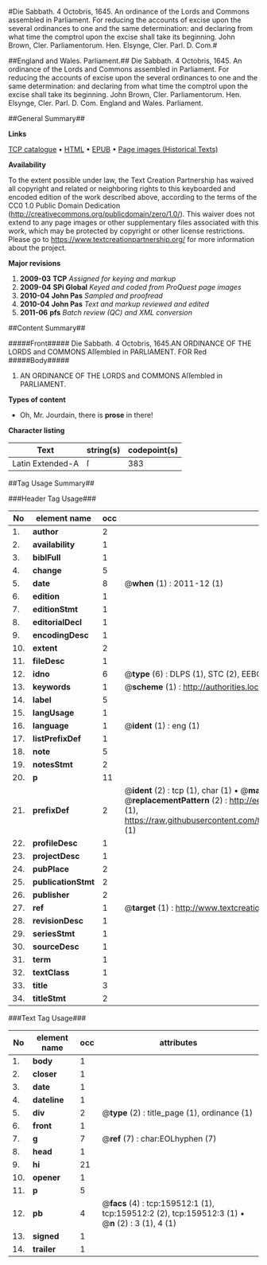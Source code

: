 #Die Sabbath. 4 Octobris, 1645. An ordinance of the Lords and Commons assembled in Parliament. For reducing the accounts of excise upon the several ordinances to one and the same determination: and declaring from what time the comptrol upon the excise shall take its beginning. John Brown, Cler. Parliamentorum. Hen. Elsynge, Cler. Parl. D. Com.#

##England and Wales. Parliament.##
Die Sabbath. 4 Octobris, 1645. An ordinance of the Lords and Commons assembled in Parliament. For reducing the accounts of excise upon the several ordinances to one and the same determination: and declaring from what time the comptrol upon the excise shall take its beginning. John Brown, Cler. Parliamentorum. Hen. Elsynge, Cler. Parl. D. Com.
England and Wales. Parliament.

##General Summary##

**Links**

[TCP catalogue](http://www.ota.ox.ac.uk/tcp/)  • 
[HTML](http://tei.it.ox.ac.uk/tcp/Texts-HTML/free/A83/A83124.html)  • 
[EPUB](http://tei.it.ox.ac.uk/tcp/Texts-EPUB/free/A83/A83124.epub) • 
[Page images (Historical Texts)](https://historicaltexts.jisc.ac.uk/eebo-99861138e)

**Availability**

To the extent possible under law, the Text Creation Partnership has waived all copyright and related or neighboring rights to this keyboarded and encoded edition of the work described above, according to the terms of the CC0 1.0 Public Domain Dedication (http://creativecommons.org/publicdomain/zero/1.0/). This waiver does not extend to any page images or other supplementary files associated with this work, which may be protected by copyright or other license restrictions. Please go to https://www.textcreationpartnership.org/ for more information about the project.

**Major revisions**

1. __2009-03__ __TCP__ *Assigned for keying and markup*
1. __2009-04__ __SPi Global__ *Keyed and coded from ProQuest page images*
1. __2010-04__ __John Pas__ *Sampled and proofread*
1. __2010-04__ __John Pas__ *Text and markup reviewed and edited*
1. __2011-06__ __pfs__ *Batch review (QC) and XML conversion*

##Content Summary##

#####Front#####
Die Sabbath. 4 Octobris, 1645.AN ORDINANCE OF THE LORDS and COMMONS Aſſembled in PARLIAMENT. FOR Red
#####Body#####

1. AN ORDINANCE OF THE LORDS and COMMONS Aſſembled in PARLIAMENT.

**Types of content**

  * Oh, Mr. Jourdain, there is **prose** in there!

**Character listing**


|Text|string(s)|codepoint(s)|
|---|---|---|
|Latin Extended-A|ſ|383|

##Tag Usage Summary##

###Header Tag Usage###

|No|element name|occ|attributes|
|---|---|---|---|
|1.|__author__|2||
|2.|__availability__|1||
|3.|__biblFull__|1||
|4.|__change__|5||
|5.|__date__|8| @__when__ (1) : 2011-12 (1)|
|6.|__edition__|1||
|7.|__editionStmt__|1||
|8.|__editorialDecl__|1||
|9.|__encodingDesc__|1||
|10.|__extent__|2||
|11.|__fileDesc__|1||
|12.|__idno__|6| @__type__ (6) : DLPS (1), STC (2), EEBO-CITATION (1), PROQUEST (1), VID (1)|
|13.|__keywords__|1| @__scheme__ (1) : http://authorities.loc.gov/ (1)|
|14.|__label__|5||
|15.|__langUsage__|1||
|16.|__language__|1| @__ident__ (1) : eng (1)|
|17.|__listPrefixDef__|1||
|18.|__note__|5||
|19.|__notesStmt__|2||
|20.|__p__|11||
|21.|__prefixDef__|2| @__ident__ (2) : tcp (1), char (1)  •  @__matchPattern__ (2) : ([0-9\-]+):([0-9IVX]+) (1), (.+) (1)  •  @__replacementPattern__ (2) : http://eebo.chadwyck.com/downloadtiff?vid=$1&page=$2 (1), https://raw.githubusercontent.com/textcreationpartnership/Texts/master/tcpchars.xml#$1 (1)|
|22.|__profileDesc__|1||
|23.|__projectDesc__|1||
|24.|__pubPlace__|2||
|25.|__publicationStmt__|2||
|26.|__publisher__|2||
|27.|__ref__|1| @__target__ (1) : http://www.textcreationpartnership.org/docs/. (1)|
|28.|__revisionDesc__|1||
|29.|__seriesStmt__|1||
|30.|__sourceDesc__|1||
|31.|__term__|1||
|32.|__textClass__|1||
|33.|__title__|3||
|34.|__titleStmt__|2||


###Text Tag Usage###

|No|element name|occ|attributes|
|---|---|---|---|
|1.|__body__|1||
|2.|__closer__|1||
|3.|__date__|1||
|4.|__dateline__|1||
|5.|__div__|2| @__type__ (2) : title_page (1), ordinance (1)|
|6.|__front__|1||
|7.|__g__|7| @__ref__ (7) : char:EOLhyphen (7)|
|8.|__head__|1||
|9.|__hi__|21||
|10.|__opener__|1||
|11.|__p__|5||
|12.|__pb__|4| @__facs__ (4) : tcp:159512:1 (1), tcp:159512:2 (2), tcp:159512:3 (1)  •  @__n__ (2) : 3 (1), 4 (1)|
|13.|__signed__|1||
|14.|__trailer__|1||
